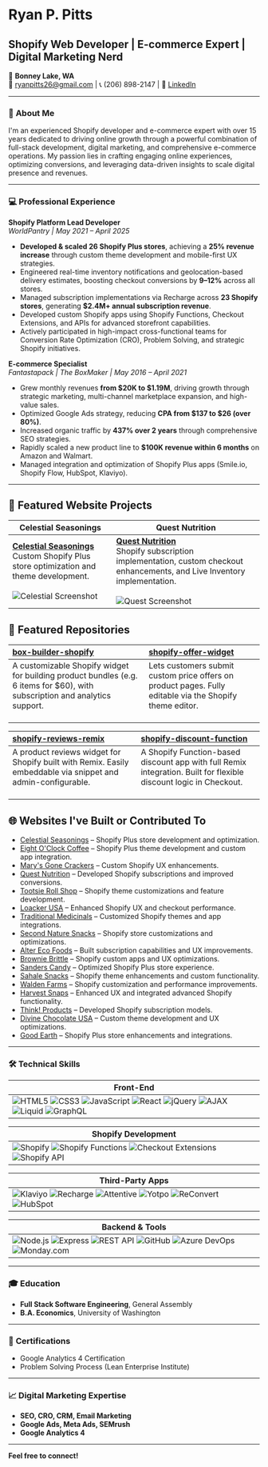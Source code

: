 # Ryan P. Pitts

## Shopify Web Developer | E-commerce Expert | Digital Marketing Nerd

📍 **Bonney Lake, WA**  
📧 [ryanpitts26@gmail.com](mailto:ryanpitts26@gmail.com) | 📞 (206) 898-2147 | 🔗 [LinkedIn](https://www.linkedin.com/in/ryanpitts)

---

### 🚀 **About Me**

I'm an experienced Shopify developer and e-commerce expert with over 15 years dedicated to driving online growth through a powerful combination of full-stack development, digital marketing, and comprehensive e-commerce operations. My passion lies in crafting engaging online experiences, optimizing conversions, and leveraging data-driven insights to scale digital presence and revenues.

---

### 💻 **Professional Experience**

**Shopify Platform Lead Developer**  
*WorldPantry | May 2021 – April 2025*

- **Developed & scaled 26 Shopify Plus stores**, achieving a **25% revenue increase** through custom theme development and mobile-first UX strategies.
- Engineered real-time inventory notifications and geolocation-based delivery estimates, boosting checkout conversions by **9–12%** across all stores.
- Managed subscription implementations via Recharge across **23 Shopify stores**, generating **$2.4M+ annual subscription revenue**.
- Developed custom Shopify apps using Shopify Functions, Checkout Extensions, and APIs for advanced storefront capabilities.
- Actively participated in high-impact cross-functional teams for Conversion Rate Optimization (CRO), Problem Solving, and strategic Shopify initiatives.

**E-commerce Specialist**  
*Fantastapack | The BoxMaker | May 2016 – April 2021*

- Grew monthly revenues **from $20K to $1.19M**, driving growth through strategic marketing, multi-channel marketplace expansion, and high-value sales.
- Optimized Google Ads strategy, reducing **CPA from $137 to $26 (over 80%)**.
- Increased organic traffic by **437% over 2 years** through comprehensive SEO strategies.
- Rapidly scaled a new product line to **$100K revenue within 6 months** on Amazon and Walmart.
- Managed integration and optimization of Shopify Plus apps (Smile.io, Shopify Flow, HubSpot, Klaviyo).

---

## 🌟 Featured Website Projects

| Celestial Seasonings | Quest Nutrition |
|----------------------|-----------------|
| [**Celestial Seasonings**](https://celestialseasonings.com)<br>Custom Shopify Plus store optimization and theme development.<br><br>![Celestial Screenshot](https://api.urlbox.com/v1/m2O8GD3ebHVnOKhI/png?url=celestialseasonings.com&block_ads=true&hide_cookie_banners=true&click_accept=true&press_escape=true) | [**Quest Nutrition**](https://questnutrition.com)<br>Shopify subscription implementation, custom checkout enhancements, and Live Inventory implementation.<br><br>![Quest Screenshot](https://github.com/user-attachments/assets/fca7a1a4-85bc-4226-a52a-6e7e20d1bb04)
 

## 🚀 Featured Repositories

| [**box-builder-shopify**](https://github.com/your-username/box-builder-shopify) | [**shopify-offer-widget**](https://github.com/your-username/shopify-offer-widget) |
|:--|:--|
| A customizable Shopify widget for building product bundles (e.g. 6 items for $60), with subscription and analytics support.<br><br><!-- ![Box Builder Screenshot](https://via.placeholder.com/300x180) --> | Lets customers submit custom price offers on product pages. Fully editable via the Shopify theme editor.<br><br><!-- ![Offer Widget Screenshot](https://via.placeholder.com/300x180) --> |

| [**shopify-reviews-remix**](https://github.com/your-username/shopify-reviews-remix) | [**shopify-discount-function**](https://github.com/your-username/shopify-discount-function) |
|:--|:--|
| A product reviews widget for Shopify built with Remix. Easily embeddable via snippet and admin-configurable.<br><br><!-- ![Reviews Screenshot](https://via.placeholder.com/300x180) --> | A Shopify Function-based discount app with full Remix integration. Built for flexible discount logic in Checkout.<br><br><!-- ![Discount Function Screenshot](https://via.placeholder.com/300x180) --> |


## 🌐 Websites I've Built or Contributed To

- [Celestial Seasonings](https://celestialseasonings.com) – Shopify Plus store development and optimization.
- [Eight O'Clock Coffee](https://www.eightoclock.com/) – Shopify Plus theme development and custom app integration.
- [Mary's Gone Crackers](https://www.marysgonecrackers.com/) – Custom Shopify UX enhancements.
- [Quest Nutrition](https://questnutrition.com) – Developed Shopify subscriptions and improved conversions.
- [Tootsie Roll Shop](https://shop.tootsie.com/) – Shopify theme customizations and feature development.
- [Loacker USA](https://www.loackerusa.com/) – Enhanced Shopify UX and checkout performance.
- [Traditional Medicinals](https://traditionalmedicinals.com) – Customized Shopify themes and app integrations.
- [Second Nature Snacks](https://www.secondnaturesnacks.com/) – Shopify store customizations and optimizations.
- [Alter Eco Foods](https://www.alterecofoods.com/) – Built subscription capabilities and UX improvements.
- [Brownie Brittle](https://www.browniebrittle.com/) – Shopify custom apps and UX optimizations.
- [Sanders Candy](https://www.sanderscandy.com/) – Optimized Shopify Plus store experience.
- [Sahale Snacks](https://www.sahalesnacks.com/) – Shopify theme enhancements and custom functionality.
- [Walden Farms](https://waldenfarms.com/) – Shopify customization and performance improvements.
- [Harvest Snaps](https://www.harvestsnaps.com) – Enhanced UX and integrated advanced Shopify functionality.
- [Think! Products](https://www.thinkproducts.com) – Developed Shopify subscription models.
- [Divine Chocolate USA](https://www.divinechocolateusa.com/) – Custom theme development and UX optimizations.
- [Good Earth](https://goodearth.com/) – Shopify Plus store enhancements and integrations.

---

### 🛠️ **Technical Skills**

| Front-End |
| --------- |
| ![HTML5](https://img.shields.io/badge/-HTML5-E34F26?style=flat-square&logo=html5&logoColor=white) ![CSS3](https://img.shields.io/badge/-CSS3-1572B6?style=flat-square&logo=css3&logoColor=white) ![JavaScript](https://img.shields.io/badge/-JavaScript-F7DF1E?style=flat-square&logo=javascript&logoColor=black) ![React](https://img.shields.io/badge/-React-61DAFB?style=flat-square&logo=react&logoColor=black) ![jQuery](https://img.shields.io/badge/-jQuery-0769AD?style=flat-square&logo=jquery&logoColor=white) ![AJAX](https://img.shields.io/badge/-AJAX-007BFF?style=flat-square&logo=json&logoColor=white) ![Liquid](https://img.shields.io/badge/-Liquid-00A0DC?style=flat-square&logo=shopify&logoColor=white) ![GraphQL](https://img.shields.io/badge/-GraphQL-E10098?style=flat-square&logo=graphql&logoColor=white) |

| Shopify Development |
| ------------------- |
| ![Shopify](https://img.shields.io/badge/-Shopify-7AB55C?style=flat-square&logo=shopify&logoColor=white) ![Shopify Functions](https://img.shields.io/badge/-Shopify_Functions-95BF47?style=flat-square&logo=shopify&logoColor=white) ![Checkout Extensions](https://img.shields.io/badge/-Checkout_Extensions-95BF47?style=flat-square&logo=shopify&logoColor=white) ![Shopify API](https://img.shields.io/badge/-Shopify_API-000000?style=flat-square&logo=shopify&logoColor=white) |

| Third-Party Apps |
| ---------------- |
| ![Klaviyo](https://img.shields.io/badge/-Klaviyo-000000?style=flat-square&logo=klaviyo&logoColor=white) ![Recharge](https://img.shields.io/badge/-Recharge-007BFF?style=flat-square&logo=stripe&logoColor=white) ![Attentive](https://img.shields.io/badge/-Attentive-FFD700?style=flat-square&logo=mailchimp&logoColor=black) ![Yotpo](https://img.shields.io/badge/-Yotpo-3367D6?style=flat-square&logo=youtube&logoColor=white) ![ReConvert](https://img.shields.io/badge/-ReConvert-5C6BC0?style=flat-square&logo=shopify&logoColor=white) ![HubSpot](https://img.shields.io/badge/-HubSpot-FF7A59?style=flat-square&logo=hubspot&logoColor=white) |

| Backend & Tools |
| --------------- |
| ![Node.js](https://img.shields.io/badge/-Node.js-339933?style=flat-square&logo=node.js&logoColor=white) ![Express](https://img.shields.io/badge/-Express-000000?style=flat-square&logo=express&logoColor=white) ![REST API](https://img.shields.io/badge/-REST_API-6DB33F?style=flat-square&logo=json&logoColor=white) ![GitHub](https://img.shields.io/badge/-GitHub-181717?style=flat-square&logo=github&logoColor=white) ![Azure DevOps](https://img.shields.io/badge/-Azure_DevOps-0078D7?style=flat-square&logo=azure-devops&logoColor=white) ![Monday.com](https://img.shields.io/badge/-Monday.com-00D1B2?style=flat-square&logo=monday.com&logoColor=white) |

---

### 🎓 **Education**

- **Full Stack Software Engineering**, General Assembly
- **B.A. Economics**, University of Washington

---

### 📜 **Certifications**

- Google Analytics 4 Certification
- Problem Solving Process (Lean Enterprise Institute)

---

### 📈 **Digital Marketing Expertise**

- **SEO, CRO, CRM, Email Marketing**
- **Google Ads, Meta Ads, SEMrush**
- **Google Analytics 4**

---

**Feel free to connect!**

